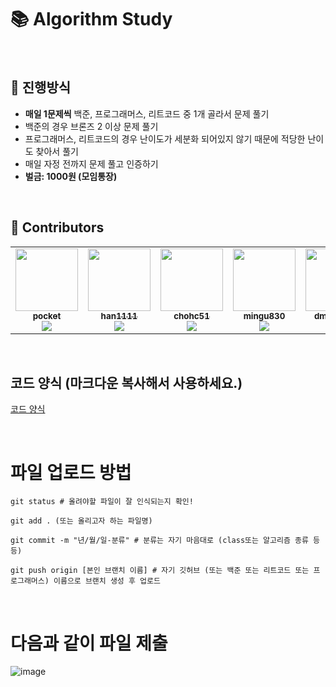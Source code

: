 # 📚 Algorithm Study
<br>

## 📄 진행방식
- **매일 1문제씩** 백준, 프로그래머스, 리트코드 중 1개 골라서 문제 풀기
- 백준의 경우 브론즈 2 이상 문제 풀기
- 프로그래머스, 리트코드의 경우 난이도가 세분화 되어있지 않기 때문에 적당한 난이도 찾아서 풀기
- 매일 자정 전까지 문제 풀고 인증하기
- **벌금: 1000원 (모임통장)**
<br>

## 🙋 Contributors

<table>
  <tr>
    <td align="center"><a href="https://github.com/pocket"><img src="https://avatars.githubusercontent.com/u/82014995?v=4" width="100px;" alt=""/><br /><sub><b>pocket</b><br><img src="http://mazassumnida.wtf/api/mini/generate_badge?boj=pocket" /></sub></a><br /></td>
    <td align="center"><a href="https://github.com/han1111"><img src="https://avatars.githubusercontent.com/u/92175769?v=4" width="100px;" alt=""/><br /><sub><b>han1111</b><br><img src="http://mazassumnida.wtf/api/mini/generate_badge?boj=han1111" /></sub></a><br /></td>
    <td align="center"><a href="https://github.com/chohc51"><img src="https://avatars.githubusercontent.com/u/123605730?v=4" width="100px;" alt=""/><br /><sub><b>chohc51</b><br><img src="http://mazassumnida.wtf/api/mini/generate_badge?boj=chohc51" /></sub></a><br /></td>
    <td align="center"><a href="https://github.com/mingu830"><img src="https://avatars.githubusercontent.com/u/51395707?v=4" width="100px;" alt=""/><br /><sub><b>mingu830</b><br><img src="http://mazassumnida.wtf/api/mini/generate_badge?boj=mingu830" /></sub></a><br /></td>
    <td align="center"><a href="https://github.com/dmb07301"><img src="https://avatars.githubusercontent.com/u/112807640?v=4" width="100px;" alt=""/><br /><sub><b>dmb07301</b><br><img src="http://mazassumnida.wtf/api/mini/generate_badge?boj=dmb07301" /></sub></a><br /></td>
      <td align="center"><a href="https://github.com/dmb07301"><img src="https://avatars.githubusercontent.com/u/112807899?v=4" width="100px;" alt=""/><br /><sub><b>dmb07301</b><br><img src="http://mazassumnida.wtf/api/mini/generate_badge?boj=dmb07301" /></sub></a><br /></td>
  </tr>
</table>
<br>


## 코드 양식 (마크다운 복사해서 사용하세요.)
[코드 양식](./form.md)

<br>

# 파일 업로드 방법
```
git status # 올려야할 파일이 잘 인식되는지 확인!

git add . (또는 올리고자 하는 파일명)

git commit -m "년/월/일-분류" # 분류는 자기 마음대로 (class또는 알고리즘 종류 등등)

git push origin [본인 브랜치 이름] # 자기 깃허브 (또는 백준 또는 리트코드 또는 프로그래머스) 이름으로 브랜치 생성 후 업로드
```
<br>


# 다음과 같이 파일 제출
![image](https://github.com/algo-idle/algo-study/assets/82014995/b71d31ce-23b0-4095-9b99-4889f56598ce)

